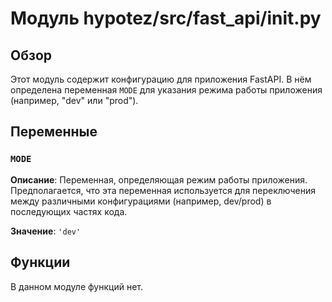 # Модуль hypotez/src/fast_api/__init__.py

## Обзор

Этот модуль содержит конфигурацию для приложения FastAPI.  В нём определена переменная `MODE` для указания режима работы приложения (например, "dev" или "prod").


## Переменные

### `MODE`

**Описание**:  Переменная, определяющая режим работы приложения.  Предполагается, что эта переменная используется для переключения между различными конфигурациями (например, dev/prod) в последующих частях кода.


**Значение**: `'dev'`


## Функции

В данном модуле функций нет.